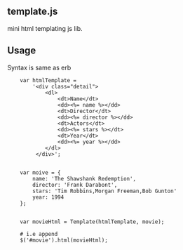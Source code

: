 
template.js
-----------

mini html templating js lib.

Usage
----

Syntax is same as erb

```
	var htmlTemplate = 
		'<div class="detail">
			<dl>
				<dt>Name</dt>
				<dd><%= name %></dd>
				<dt>Director</dt>
				<dd><%= director %></dd>
				<dt>Actors</dt>
				<dd><%= stars %></dt>
				<dt>Year</dt>
				<dd><%= year %></dd>
			</dl>
		 </div>';


	var moive = { 
		name: 'The Shawshank Redemption',
		director: 'Frank Darabont', 
		stars: 'Tim Robbins,Morgan Freeman,Bob Gunton'
		year: 1994
	};


	var movieHtml = Template(htmlTemplate, movie);

	# i.e append
	$('#movie').html(movieHtml); 	

```
